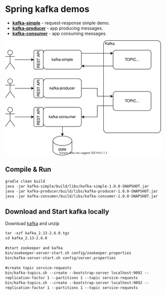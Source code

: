 # Spring kafka demos

* [__kafka-simple__](kafka-simple) - request-response simple demo.
* [__kafka-producer__](kafka-producer) - app producing messages.
* [__kafka-consumer__](kafka-consumer) - app consuming messages.

![architecture](docs/kafka-demo.svg)

## Compile & Run 
```
gradle clean build
java -jar kafka-simple/build/libs/kafka-simple-1.0.0-SNAPSHOT.jar
java -jar kafka-producer/build/libs/kafka-producer-1.0.0-SNAPSHOT.jar
java -jar kafka-consumer/build/libs/kafka-consumer-1.0.0-SNAPSHOT.jar
```

## Download and Start kafka locally
Download [kafka](https://downloads.apache.org/kafka/2.6.0/kafka_2.13-2.6.0.tgz) and unzip
```
tar -xzf kafka_2.13-2.6.0.tgz
cd kafka_2.13-2.6.0

#start zookeeper and kafka
bin/zookeeper-server-start.sh config/zookeeper.properties
bin/kafka-server-start.sh config/server.properties

#create topic service-requests
bin/kafka-topics.sh --create --bootstrap-server localhost:9092 --replication-factor 1 --partitions 1 --topic service-requests
bin/kafka-topics.sh --create --bootstrap-server localhost:9092 --replication-factor 1 --partitions 1 --topic service-requests
```
